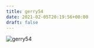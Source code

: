 ```yaml
---
title: gerry54
date: 2021-02-05T20:19:56+00:00
draft: false
---
```


![gerry54](/images/2018%20k.jpeg)

